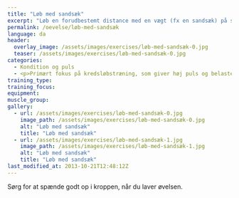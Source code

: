 ```yaml
---
title: "Løb med sandsæk"
excerpt: "Løb en forudbestemt distance med en vægt (fx en sandsæk) på skulderen."
permalink: /oevelse/løb-med-sandsæk
language: da
header:
  overlay_image: /assets/images/exercises/løb-med-sandsæk-0.jpg
  teaser: /assets/images/exercises/løb-med-sandsæk-0.jpg
categories:
  - Kondition og puls
  - <p>Primært fokus på kredsløbstræning, som giver høj puls og belaster det aerobe system maksimalt.</p>
training_type: 
training_focus: 
equipment:
muscle_group:
gallery:
  - url: /assets/images/exercises/løb-med-sandsæk-0.jpg
    image_path: /assets/images/exercises/løb-med-sandsæk-0.jpg
    alt: "Løb med sandsæk"
    title: "Løb med sandsæk"
  - url: /assets/images/exercises/løb-med-sandsæk-1.jpg
    image_path: /assets/images/exercises/løb-med-sandsæk-1.jpg
    alt: "Løb med sandsæk"
    title: "Løb med sandsæk"
last_modified_at: 2013-10-21T12:48:12Z
---
```


Sørg for at spænde godt op i kroppen, når du laver øvelsen.
